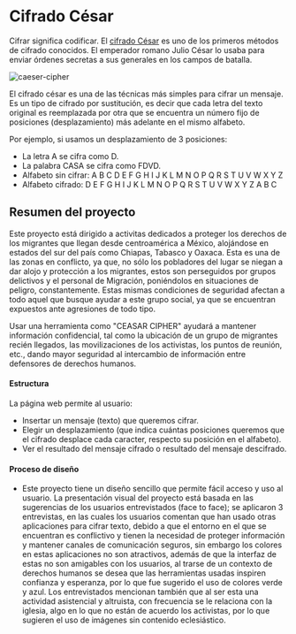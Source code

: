 # Cifrado César

Cifrar significa codificar. El [cifrado César](https://en.wikipedia.org/wiki/Caesar_cipher) es uno de los primeros métodos de cifrado conocidos. El emperador romano Julio César lo usaba para enviar órdenes secretas a sus generales en los campos de batalla.

![caeser-cipher](https://upload.wikimedia.org/wikipedia/commons/thumb/2/2b/Caesar3.svg/2000px-Caesar3.svg.png)

El cifrado césar es una de las técnicas más simples para cifrar un mensaje. Es un tipo de cifrado por sustitución, es decir que cada letra del texto original es reemplazada por otra que se encuentra un número fijo de posiciones (desplazamiento) más adelante en el mismo alfabeto.

Por ejemplo, si usamos un desplazamiento de 3 posiciones:

- La letra A se cifra como D.
- La palabra CASA se cifra como FDVD.
- Alfabeto sin cifrar: A B C D E F G H I J K L M N O P Q R S T U V W X Y Z
- Alfabeto cifrado: D E F G H I J K L M N O P Q R S T U V W X Y Z A B C

## Resumen del proyecto

Este proyecto está dirigido a activitas dedicados a proteger los derechos de los migrantes que llegan desde centroamérica a México, alojándose en estados del sur del país como Chiapas, Tabasco y Oaxaca. Esta es una de las zonas en conflicto, ya que, no sólo los pobladores del lugar se niegan a dar alojo y protección a los migrantes, estos son perseguidos por grupos delictivos y el personal de Migración, poniéndolos en situaciones de peligro, constantemente. Estas mismas condiciones de seguridad afectan a todo aquel que busque ayudar a este grupo social, ya que se encuentran expuestos ante agresiones de todo tipo. 

Usar una herramienta como "CEASAR CIPHER" ayudará a mantener información confidencial, tal como la ubicación de un grupo de migrantes recién llegados, las movilizaciones de los activistas, los puntos de reunión, etc., dando mayor seguridad al intercambio de información entre defensores de derechos humanos.

#### Estructura

La página web permite al usuario:
- Insertar un mensaje (texto) que queremos cifrar.
- Elegir un desplazamiento (que indica cuántas posiciones queremos que el cifrado desplace cada caracter, respecto su posición en el alfabeto).
- Ver el resultado del mensaje cifrado o resultado del mensaje descifrado.

#### Proceso de diseño

* Este proyecto tiene un diseño sencillo que permite fácil acceso y uso al usuario. La presentación visual del proyecto está basada en las sugerencias de los usuarios entrevistados (face to face); se aplicaron 3 entrevistas, en las cuales los usuarios comentan que han usado otras aplicaciones para cifrar texto, debido a que el entorno en el que se encuentran es conflictivo y tienen la necesidad de proteger información y mantener canales de comunicación seguros, sin embargo los colores en estas aplicaciones no son atractivos, además de que la interfaz de estas no son amigables con los usuarios, al trarse de un contexto de derechos humanos se desea que las herramientas usadas inspiren confianza y esperanza, por lo que fue sugerido el uso de colores verde y azul. Los entrevistados mencionan también que al ser esta una actividad asistencial y altruista, con frecuencia se le relaciona con la iglesia, algo en lo que no están de acuerdo los activistas, por lo que sugieren el uso de imágenes sin contenido eclesiástico.

